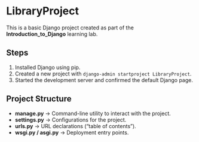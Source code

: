 # LibraryProject

This is a basic Django project created as part of the **Introduction_to_Django** learning lab.

## Steps
1. Installed Django using pip.
2. Created a new project with `django-admin startproject LibraryProject`.
3. Started the development server and confirmed the default Django page.

## Project Structure
- **manage.py** → Command-line utility to interact with the project.
- **settings.py** → Configurations for the project.
- **urls.py** → URL declarations (“table of contents”).
- **wsgi.py / asgi.py** → Deployment entry points.
